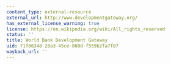 ```yaml
---
content_type: external-resource
external_url: http://www.developmentgateway.org/
has_external_license_warning: true
license: https://en.wikipedia.org/wiki/All_rights_reserved
status: ''
title: World Bank Development Gateway
uid: 71f86348-28a3-45ce-860d-f559b2fa7f87
wayback_url: ''
---
```

